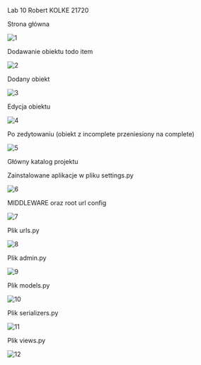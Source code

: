 Lab 10 Robert KOLKE 21720

Strona główna

![1](https://user-images.githubusercontent.com/69192186/112877167-bafd0300-90c6-11eb-9895-0f99439e0bf0.png)

Dodawanie obiektu todo item

![2](https://user-images.githubusercontent.com/69192186/112877310-e54ec080-90c6-11eb-8b4b-053c8db20ad1.png)

Dodany obiekt

![3](https://user-images.githubusercontent.com/69192186/112877335-eda6fb80-90c6-11eb-9bf4-af54b1db6ab5.png)

Edycja obiektu

![4](https://user-images.githubusercontent.com/69192186/112877401-01526200-90c7-11eb-8213-34c84a1409e9.png)

Po zedytowaniu (obiekt z incomplete przeniesiony na complete)

![5](https://user-images.githubusercontent.com/69192186/112877427-06afac80-90c7-11eb-9720-1fdf9eeaa175.png)

Główny katalog projektu

Zainstalowane aplikacje w pliku settings.py

![6](https://user-images.githubusercontent.com/69192186/112877492-1d560380-90c7-11eb-993c-9c810be0a83c.png)

MIDDLEWARE oraz root url config

![7](https://user-images.githubusercontent.com/69192186/112877548-3068d380-90c7-11eb-8631-0b1b1b065306.png)

Plik urls.py

![8](https://user-images.githubusercontent.com/69192186/112877595-4080b300-90c7-11eb-8761-79905d2817ff.png)

Plik admin.py

![9](https://user-images.githubusercontent.com/69192186/112877647-51312900-90c7-11eb-818b-d513237724a2.png)

Plik models.py

![10](https://user-images.githubusercontent.com/69192186/112877792-79208c80-90c7-11eb-9a3b-1b7fa1f067f6.png)

Plik serializers.py

![11](https://user-images.githubusercontent.com/69192186/112877836-876ea880-90c7-11eb-8bbf-816aa096198e.png)

Plik views.py

![12](https://user-images.githubusercontent.com/69192186/112877886-93f30100-90c7-11eb-9b13-deaab57eee4c.png)
